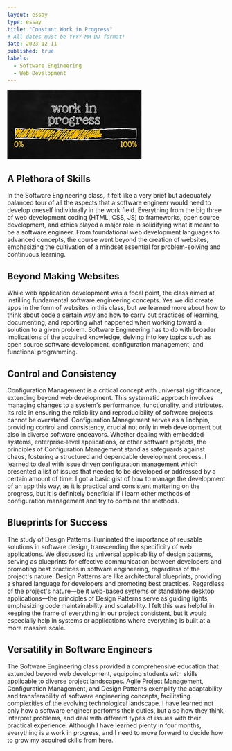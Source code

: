 ```yaml
---
layout: essay
type: essay
title: "Constant Work in Progress"
# All dates must be YYYY-MM-DD format!
date: 2023-12-11
published: true
labels:
  - Software Engineering
  - Web Development
---
```


<img class="" src="../img/IMG_1348.jpg">

## A Plethora of Skills
In the Software Engineering class, it felt like a very brief but adequately balanced tour of all the aspects that a software engineer would need to develop oneself individually in the work field.  Everything from the big three of web development coding (HTML, CSS, JS) to frameworks, open source development, and ethics played a major role in solidifying what it meant to be a software engineer.  From foundational web development languages to advanced concepts, the course went beyond the creation of websites, emphasizing the cultivation of a mindset essential for problem-solving and continuous learning.


## Beyond Making Websites
 While web application development was a focal point, the class aimed at instilling fundamental software engineering concepts. Yes we did create apps in the form of websites in this class, but we learned more about how to think about code a certain way and how to carry out practices of learning, documenting, and reporting what happened when working toward a solution to a given problem. Software Engineering has to do with broader implications of the acquired knowledge, delving into key topics such as open source software development, configuration management, and functional programming.

## Control and Consistency
Configuration Management is a critical concept with universal significance, extending beyond web development. This systematic approach involves managing changes to a system's performance, functionality, and attributes. Its role in ensuring the reliability and reproducibility of software projects cannot be overstated. Configuration Management serves as a linchpin, providing control and consistency, crucial not only in web development but also in diverse software endeavors. Whether dealing with embedded systems, enterprise-level applications, or other software projects, the principles of Configuration Management stand as safeguards against chaos, fostering a structured and dependable development process.  I learned to deal with issue driven configuration management which presented a list of issues that needed to be developed or addressed by a certain amount of time.  I got a basic gist of how to manage the development of an app this way, as it is practical and consistent mattering on the progress, but it is definitely beneficial if I learn other methods of configuration management and try to combine the methods.

## Blueprints for Success
The study of Design Patterns illuminated the importance of reusable solutions in software design, transcending the specificity of web applications. We discussed its universal applicability of design patterns, serving as blueprints for effective communication between developers and promoting best practices in software engineering, regardless of the project's nature. Design Patterns are like architectural blueprints, providing a shared language for developers and promoting best practices. Regardless of the project's nature—be it web-based systems or standalone desktop applications—the principles of Design Patterns serve as guiding lights, emphasizing code maintainability and scalability.  I felt this was helpful in keeping the frame of everything in our project consistent, but it would especially help in systems or applications where everything is built at a more massive scale.

## Versatility in Software Engineers
The Software Engineering class provided a comprehensive education that extended beyond web development, equipping students with skills applicable to diverse project landscapes. Agile Project Management, Configuration Management, and Design Patterns exemplify the adaptability and transferability of software engineering concepts, facilitating complexities of the evolving technological landscape.  I have learned not only how a software engineer performs their duties, but also how they think, interpret problems, and deal with different types of issues with their practical experience. Although I have learned plenty in four months, everything is a work in progress, and I need to move forward to decide how to grow my acquired skills from here.

